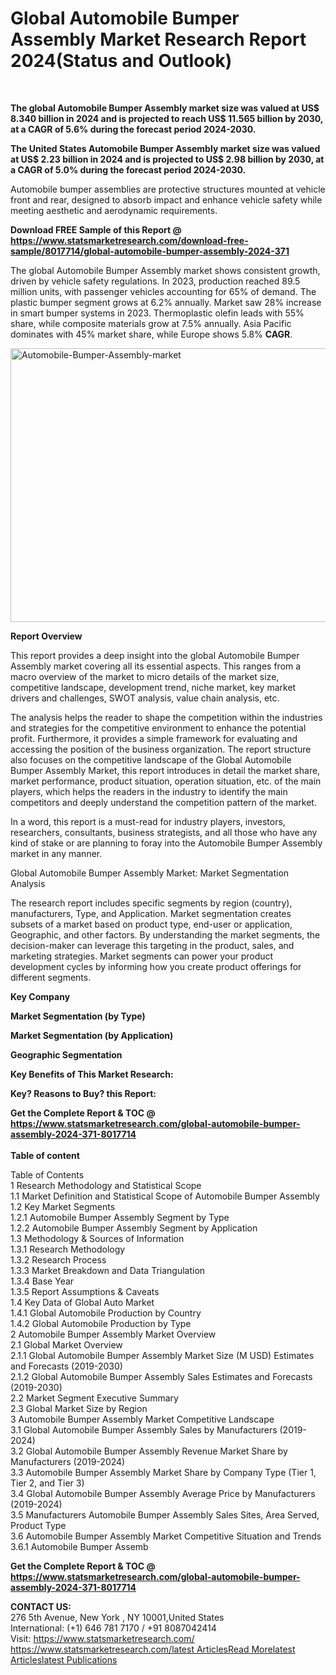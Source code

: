 <h1>Global Automobile Bumper Assembly Market Research Report 2024(Status and Outlook)</h1><br/><p><strong>The global Automobile Bumper Assembly market size was valued at US$ 8.340 billion in 2024 and is projected to reach US$ 11.565 billion by 2030, at a <strong>CAGR</strong> of 5.6% during the forecast period 2024-2030.</strong></p><p><strong>The United States Automobile Bumper Assembly market size was valued at US$ 2.23 billion in 2024 and is projected to US$ 2.98 billion by 2030, at a <strong>CAGR</strong> of 5.0% during the forecast period 2024-2030.</strong></p><p>Automobile bumper assemblies are protective structures mounted at vehicle front and rear, designed to absorb impact and enhance vehicle safety while meeting aesthetic and aerodynamic requirements.</p><p><strong>Download FREE Sample of this Report @ <a href="https://www.statsmarketresearch.com/download-free-sample/8017714/global-automobile-bumper-assembly-2024-371">https://www.statsmarketresearch.com/download-free-sample/8017714/global-automobile-bumper-assembly-2024-371</a></strong></p><p>The global Automobile Bumper Assembly market shows consistent growth, driven by vehicle safety regulations. In 2023, production reached 89.5 million units, with passenger vehicles accounting for 65% of demand. The plastic bumper segment grows at 6.2% annually. Market saw 28% increase in smart bumper systems in 2023. Thermoplastic olefin leads with 55% share, while composite materials grow at 7.5% annually. Asia Pacific dominates with 45% market share, while Europe shows 5.8% <strong>CAGR</strong>.</p><p><img alt="Automobile-Bumper-Assembly-market" src="https://www.grandresearchstore.com/assets/report-images/Automobile_Bumper_Assembly_market.png" style="width: 730px; height: 438px;"></p><p><strong>Report Overview</strong></p><p>This report provides a deep insight into the global Automobile Bumper Assembly market covering all its essential aspects. This ranges from a macro overview of the market to micro details of the market size, competitive landscape, development trend, niche market, key market drivers and challenges, SWOT analysis, value chain analysis, etc.</p><p>The analysis helps the reader to shape the competition within the industries and strategies for the competitive environment to enhance the potential profit. Furthermore, it provides a simple framework for evaluating and accessing the position of the business organization. The report structure also focuses on the competitive landscape of the Global Automobile Bumper Assembly Market, this report introduces in detail the market share, market performance, product situation, operation situation, etc. of the main players, which helps the readers in the industry to identify the main competitors and deeply understand the competition pattern of the market.</p><p>In a word, this report is a must-read for industry players, investors, researchers, consultants, business strategists, and all those who have any kind of stake or are planning to foray into the Automobile Bumper Assembly market in any manner.</p><p>Global Automobile Bumper Assembly Market: Market Segmentation Analysis</p><p>The research report includes specific segments by region (country), manufacturers, Type, and Application. Market segmentation creates subsets of a market based on product type, end-user or application, Geographic, and other factors. By understanding the market segments, the decision-maker can leverage this targeting in the product, sales, and marketing strategies. Market segments can power your product development cycles by informing how you create product offerings for different segments.</p><p><strong>Key Company</strong></p><p><strong>Market Segmentation (by Type)</strong></p><p><strong>Market Segmentation (<strong>by Application</strong>)</strong></p><p><strong>Geographic Segmentation</strong></p><p><strong>Key Benefits of This Market Research:</strong></p><p><strong>Key? <strong>Reasons to Buy</strong>? this Report:</strong></p><div><b>Get the Complete Report & TOC @ <a href="https://www.statsmarketresearch.com/global-automobile-bumper-assembly-2024-371-8017714">https://www.statsmarketresearch.com/global-automobile-bumper-assembly-2024-371-8017714</a></b></div><br><b>Table of content</b><p>Table of Contents<br /> 1 Research Methodology and Statistical Scope<br /> 1.1 Market Definition and Statistical Scope of Automobile Bumper Assembly<br /> 1.2 Key Market Segments<br /> 1.2.1 Automobile Bumper Assembly Segment by Type<br /> 1.2.2 Automobile Bumper Assembly Segment by Application<br /> 1.3 Methodology & Sources of Information<br /> 1.3.1 Research Methodology<br /> 1.3.2 Research Process<br /> 1.3.3 Market Breakdown and Data Triangulation<br /> 1.3.4 Base Year<br /> 1.3.5 Report Assumptions & Caveats<br /> 1.4 Key Data of Global Auto Market<br /> 1.4.1 Global Automobile Production by Country<br /> 1.4.2 Global Automobile Production by Type<br /> 2 Automobile Bumper Assembly Market Overview<br /> 2.1 Global Market Overview<br /> 2.1.1 Global Automobile Bumper Assembly Market Size (M USD) Estimates and Forecasts (2019-2030)<br /> 2.1.2 Global Automobile Bumper Assembly Sales Estimates and Forecasts (2019-2030)<br /> 2.2 Market Segment Executive Summary<br /> 2.3 Global Market Size by Region<br /> 3 Automobile Bumper Assembly Market Competitive Landscape<br /> 3.1 Global Automobile Bumper Assembly Sales by Manufacturers (2019-2024)<br /> 3.2 Global Automobile Bumper Assembly Revenue Market Share by Manufacturers (2019-2024)<br /> 3.3 Automobile Bumper Assembly Market Share by Company Type (Tier 1, Tier 2, and Tier 3)<br /> 3.4 Global Automobile Bumper Assembly Average Price by Manufacturers (2019-2024)<br /> 3.5 Manufacturers Automobile Bumper Assembly Sales Sites, Area Served, Product Type<br /> 3.6 Automobile Bumper Assembly Market Competitive Situation and Trends<br /> 3.6.1 Automobile Bumper Assemb<br><div><b>Get the Complete Report & TOC @ <a href="https://www.statsmarketresearch.com/global-automobile-bumper-assembly-2024-371-8017714">https://www.statsmarketresearch.com/global-automobile-bumper-assembly-2024-371-8017714</a></b></div></p> <b>CONTACT US:</b><br>276 5th Avenue, New York , NY 10001,United States<br>International: (+1) 646 781 7170 / +91 8087042414<br>Visit: <a href="https://www.statsmarketresearch.com/">https://www.statsmarketresearch.com/</a><br><a href="https://gyeongbokgung.com">https://www.statsmarketresearch.com/</a><a href="https://hallyeomaritime.com">latest Articles</a><a href="https://jingwansa.com">Read More</a><a href=https://nguoiviet.jp/">latest Articles</a><a href="https://www.intelmarketresearch.com/">latest Publications</a>